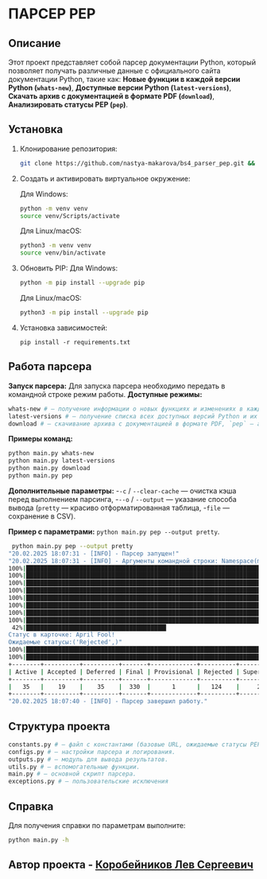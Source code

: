 # ПАРСЕР PEP

## Описание  

Этот проект представляет собой парсер документации Python, который позволяет получать различные данные с официального сайта документации Python, такие как: **Новые функции в каждой версии Python (`whats-new`)**, **Доступные версии Python (`latest-versions`)**, **Скачать архив с документацией в формате PDF (`download`)**, **Анализировать статусы PEP (`pep`)**.  

## Установка  

1. Клонирование репозитория:
    ```bash
    git clone https://github.com/nastya-makarova/bs4_parser_pep.git && cd bs4_parser_pep
    ```

2. Создать и активировать виртуальное окружение:

    Для Windows:
    ```bash
    python -m venv venv
    source venv/Scripts/activate
    ```
    Для Linux/macOS:
    ```bash
    python3 -m venv venv
    source venv/bin/activate
    ```

3. Обновить PIP:
    Для Windows:
    ```bash
    python -m pip install --upgrade pip
    ```
    Для Linux/macOS:
    ```bash
    python3 -m pip install --upgrade pip
    ```

4. Установка зависимостей:
    ```bach
    pip install -r requirements.txt
    ```

## Работа парсера  

**Запуск парсера:** Для запуска парсера необходимо передать в командной строке режим работы.
**Доступные режимы:** 
```bash
whats-new # — получение информации о новых функциях и изменениях в каждой версии Python, 
latest-versions # — получение списка всех доступных версий Python и их статусов, 
download # — скачивание архива с документацией в формате PDF, `pep` — анализ статусов PEP и вывод статистики.  
```

**Примеры команд:** 

```bash
python main.py whats-new
python main.py latest-versions
python main.py download
python main.py pep
```

**Дополнительные параметры:** 
-`-c` / `--clear-cache` — очистка кэша перед выполнением парсинга, 
-`--o` / `--output` — указание способа вывода (`pretty` — красиво отформатированная таблица, 
-`file` — сохранение в CSV).  

**Пример с параметрами:** `python main.py pep --output pretty`.   
```bash
 python main.py pep --output pretty
"20.02.2025 18:07:31 - [INFO] - Парсер запущен!"
"20.02.2025 18:07:31 - [INFO] - Аргументы командной строки: Namespace(mode='pep', clear_cache=False, output='pretty')"
100%|██████████████████████████████████████████████████████████████████████████████████████████████| 18/18 [00:00<00:00, 101.02it/s]
100%|███████████████████████████████████████████████████████████████████████████████████████████████| 47/47 [00:00<00:00, 89.93it/s]
100%|█████████████████████████████████████████████████████████████████████████████████████████████████| 1/1 [00:00<00:00, 67.50it/s]
100%|███████████████████████████████████████████████████████████████████████████████████████████████| 18/18 [00:00<00:00, 63.64it/s]
100%|███████████████████████████████████████████████████████████████████████████████████████████████| 41/41 [00:00<00:00, 57.60it/s]
100%|█████████████████████████████████████████████████████████████████████████████████████████████| 266/266 [00:04<00:00, 65.56it/s]
100%|██████████████████████████████████████████████████████████████████████████████████████████████| 37/37 [00:00<00:00, 137.81it/s]
100%|███████████████████████████████████████████████████████████████████████████████████████████████| 35/35 [00:00<00:00, 65.03it/s]
 42%|███████████████████████████████████████▍                                                      | 89/212 [00:00<00:01, 86.63it/s]"20.02.2025 18:07:39 - [INFO] - Несовпадающие статусы: https://peps.python.org/pep-0401/
Статус в карточке: April Fool!
Ожидаемые статусы:('Rejected',)"
100%|█████████████████████████████████████████████████████████████████████████████████████████████| 212/212 [00:02<00:00, 78.06it/s]
100%|████████████████████████████████████████████████████████████████████████████████████████████████| 1/1 [00:00<00:00, 325.75it/s]
+--------+----------+----------+-------+-------------+----------+------------+-----------+-------+-------+
| Active | Accepted | Deferred | Final | Provisional | Rejected | Superseded | Withdrawn | Draft | Total |
+--------+----------+----------+-------+-------------+----------+------------+-----------+-------+-------+
|   35   |    19    |    35    |  330  |      1      |   124    |     24     |     66    |   41  |  675  |
+--------+----------+----------+-------+-------------+----------+------------+-----------+-------+-------+
"20.02.2025 18:07:40 - [INFO] - Парсер завершил работу."
```


## Структура проекта  
```bash
constants.py # — файл с константами (базовые URL, ожидаемые статусы PEP). 
configs.py # — настройки парсера и логирования. 
outputs.py # — модуль для вывода результатов. 
utils.py # — вспомогательные функции. 
main.py # — основной скрипт парсера. 
exceptions.py # — пользовательские исключения
```

## Справка  

Для получения справки по параметрам выполните: 
```bash
python main.py -h
```

## Автор проекта - [Коробейников Лев Сергеевич](https://github.com/LevKorobeinikov)